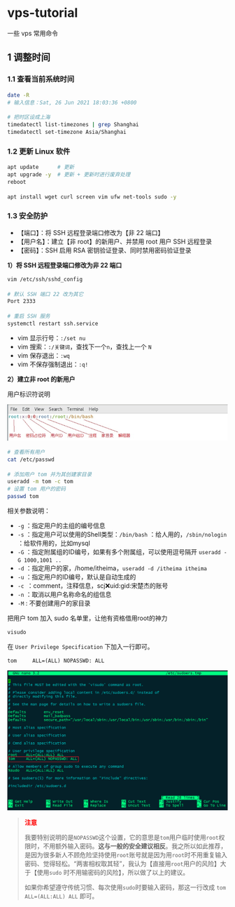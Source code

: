 # vps-tutorial
一些 vps 常用命令

## 1 调整时间

### 1.1 查看当前系统时间

```sh
date -R
# 输入信息：Sat, 26 Jun 2021 18:03:36 +0800

# 把时区设成上海
timedatectl list-timezones | grep Shanghai
timedatectl set-timezone Asia/Shanghai
```



### 1.2 更新 Linux 软件

```sh
apt update		# 更新
apt upgrade -y	# 更新 + 更新时进行废弃处理
reboot

apt install wget curl screen vim ufw net-tools sudo -y
```



### 1.3 安全防护

- 【端口】：将 SSH 远程登录端口修改为【非 22 端口】
- 【用户名】：建立【非 root】的新用户、并禁用 root 用户 SSH 远程登录
- 【密码】：SSH 启用 RSA 密钥验证登录、同时禁用密码验证登录



**1）将 SSH 远程登录端口修改为非 22 端口**

```sh
vim /etc/ssh/sshd_config

# 默认 SSH 端口 22 改为其它
Port 2333

# 重启 SSH 服务
systemctl restart ssh.service
```

- vim 显示行号：`:/set nu`
- vim 搜索：`:/关键词`，查找下一个`n`，查找上一个 `N`
- vim 保存退出：`:wq`
- vim 不保存强制退出：`:q!`



**2）建立非 root 的新用户**

用户标识符说明

![User-file-identifier-description](https://raw.githubusercontent.com/Himly/vps-tutorial/master/img/User-file-identifier-description.jpg)

```sh
# 查看所有用户
cat /etc/passwd

# 添加用户 tom 并为其创建家目录
useradd -m tom -c tom
# 设置 tom 用户的密码
passwd tom


```

相关参数说明：

- `-g` ：指定用户的主组的编号信息
- `-s` ：指定用户可以使用的Shell类型：`/bin/bash` ：给人用的，`/sbin/nologin` ：给软件用的，比如mysql
- `-G` ：指定附属组的ID编号，如果有多个附属组，可以使用逗号隔开 `useradd -G 1000,1001 ..`
- `-d` ：指定用户的家，/home/itheima，`useradd -d /itheima itheima`
- `-u` ：指定用户的ID编号，默认是自动生成的
- `-c `：comment，注释信息，scj:x:uid:gid:宋楚杰的账号
- `-n` ：取消以用户名称命名的组信息
- `-M` : 不要创建用户的家目录



把用户 tom 加入 sudo 名单里，让他有资格借用root的神力

```sh
visudo
```

在 `User Privilege Specification` 下加入一行即可。

```markdown
tom     ALL=(ALL) NOPASSWD: ALL
```

![User-privilege-specification](https://raw.githubusercontent.com/Himly/vps-tutorial/master/img/User-privilege-specification.jpg)

> <span style=color:red>**注意**</span>
>
> 我要特别说明的是`NOPASSWD`这个设置，它的意思是`tom`用户临时使用`root`权限时，不用额外输入密码。**这与一般的安全建议相反**。我之所以如此推荐，是因为很多新人不顾危险坚持使用`root`账号就是因为用`root`时不用重复输入密码、觉得轻松。“两害相权取其轻”，我认为【直接用`root`用户的风险】大于【使用`sudo` 时不用输密码的风险】，所以做了以上的建议。
>
> 如果你希望遵守传统习惯、每次使用`sudo`时要输入密码，那这一行改成 `tom ALL=(ALL:ALL) ALL` 即可。

